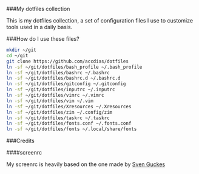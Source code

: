 ###My dotfiles collection

This is my dotfiles collection, a set of configuration files I use to customize tools used in a daily basis.

###How do I use these files?

```sh
mkdir ~/git
cd ~/git
git clone https://github.com/accdias/dotfiles
ln -sf ~/git/dotfiles/bash_profile ~/.bash_profile
ln -sf ~/git/dotfiles/bashrc ~/.bashrc
ln -sf ~/git/dotfiles/bashrc.d ~/.bashrc.d
ln -sf ~/git/dotfiles/gitconfig ~/.gitconfig
ln -sf ~/git/dotfiles/inputrc ~/.inputrc
ln -sf ~/git/dotfiles/vimrc ~/.vimrc
ln -sf ~/git/dotfiles/vim ~/.vim
ln -sf ~/git/dotfiles/Xresources ~/.Xresources
ln -sf ~/git/dotfiles/zim ~/.config/zim
ln -sf ~/git/dotfiles/taskrc ~/.taskrc
ln -sf ~/git/dotfiles/fonts.conf ~/.fonts.conf
ln -sf ~/git/dotfiles/fonts ~/.local/share/fonts
```

###Credits

####screenrc

My screenrc is heavily based on the one made by [Sven Guckes](http://www.guckes.net/Setup/screenrc)
